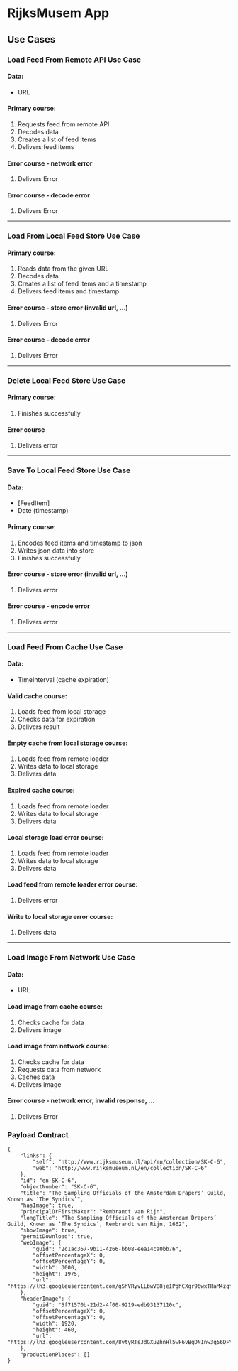 #  RijksMusem App

## Use Cases

### Load Feed From Remote API Use Case

#### Data:
- URL

#### Primary course:
1. Requests feed from remote API
2. Decodes data
3. Creates a list of feed items
4. Delivers feed items

#### Error course - network error
1. Delivers Error

#### Error course - decode error
1. Delivers Error

-------------

### Load From Local Feed Store Use Case

#### Primary course:
1. Reads data from the given URL
2. Decodes data
3. Creates a list of feed items and a timestamp
4. Delivers feed items and timestamp

#### Error course - store error (invalid url, ...)
1. Delivers Error

#### Error course - decode error
1. Delivers Error

-------------

### Delete Local Feed Store Use Case

#### Primary course:
1. Finishes successfully

#### Error course
1. Delivers error

-------------

### Save To Local Feed Store Use Case

#### Data:
- [FeedItem]
- Date (timestamp)

#### Primary course:
1. Encodes feed items and timestamp to json
2. Writes json data into store
3. Finishes successfully

#### Error course - store error (invalid url, ...)
1. Delivers error

#### Error course - encode error
1. Delivers error

-------------

### Load Feed From Cache Use Case

#### Data:
- TimeInterval (cache expiration)

#### Valid cache course:
1. Loads feed from local storage
2. Checks data for expiration
3. Delivers result

#### Empty cache from local storage course:
1. Loads feed from remote loader
2. Writes data to local storage
3. Delivers data

#### Expired cache course:
1. Loads feed from remote loader
2. Writes data to local storage
3. Delivers data

#### Local storage load error course:
1. Loads feed from remote loader
2. Writes data to local storage
3. Delivers data

#### Load feed from remote loader error course:
1. Delivers error
 
#### Write to local storage error course:
1. Delivers data

-------------

### Load Image From Network Use Case

#### Data:
- URL

#### Load image from cache course:
1. Checks cache for data
2. Delivers image

#### Load image from network course:
1. Checks cache for data
2. Requests data from network
3. Caches data
4. Delivers image

#### Error course - network error, invalid response, ...
1. Delivers Error

### Payload Contract

```
{
    "links": {
        "self": "http://www.rijksmuseum.nl/api/en/collection/SK-C-6",
        "web": "http://www.rijksmuseum.nl/en/collection/SK-C-6"
    },
    "id": "en-SK-C-6",
    "objectNumber": "SK-C-6",
    "title": "The Sampling Officials of the Amsterdam Drapers’ Guild, Known as ‘The Syndics’",
    "hasImage": true,
    "principalOrFirstMaker": "Rembrandt van Rijn",
    "longTitle": "The Sampling Officials of the Amsterdam Drapers’ Guild, Known as ‘The Syndics’, Rembrandt van Rijn, 1662",
    "showImage": true,
    "permitDownload": true,
    "webImage": {
        "guid": "2c1ac367-9b11-4266-bb08-eea14ca0bb76",
        "offsetPercentageX": 0,
        "offsetPercentageY": 0,
        "width": 3000,
        "height": 1975,
        "url": "https://lh3.googleusercontent.com/gShVRyvLLbwVB8jeIPghCXgr96wxTHaM4zqfmxIWRsUpMhMn38PwuUU13o1mXQzLMt5HFqX761u8Tgo4L_JG1XLATvw=s0"
    },
    "headerImage": {
        "guid": "5f71570b-21d2-4f00-9219-edb93137110c",
        "offsetPercentageX": 0,
        "offsetPercentageY": 0,
        "width": 1920,
        "height": 460,
        "url": "https://lh3.googleusercontent.com/8vtyRTsJdGXuZhnHl5wF6vBgDNInw3q56DFYYr0Rzm1JJYNRl2iSIC30d_erXkTe_Yv8uJq1ZL56zFrXUpTFJrBDcbE=s0"
    },
    "productionPlaces": []
}
```

